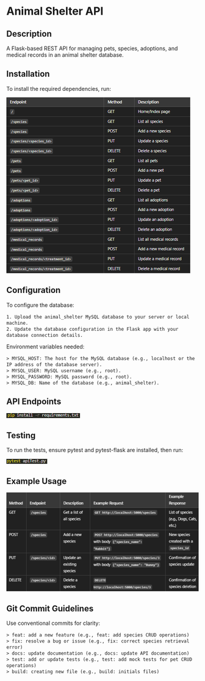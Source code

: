 # Animal Shelter API

## Description

A Flask-based REST API for managing pets, species, adoptions, and medical records in an animal shelter database.

## Installation

To install the required dependencies, run:

![alt text](image/api_endpoints.png)

## Configuration

To configure the database:

    1. Upload the animal_shelter MySQL database to your server or local machine. 
    2. Update the database configuration in the Flask app with your database connection details.

Environment variables needed:

    > MYSQL_HOST: The host for the MySQL database (e.g., localhost or the IP address of the database server).
    > MYSQL_USER: MySQL username (e.g., root).
    > MYSQL_PASSWORD: MySQL password (e.g., root).
    > MYSQL_DB: Name of the database (e.g., animal_shelter).

## API Endpoints

![alt text](image/requirements.png)

## Testing

To run the tests, ensure pytest and pytest-flask are installed, then run:

![alt text](image/test.png)

## Example Usage

![alt text](image/example.png)

## Git Commit Guidelines

Use conventional commits for clarity:

    > feat: add a new feature (e.g., feat: add species CRUD operations)
    > fix: resolve a bug or issue (e.g., fix: correct species retrieval error)
    > docs: update documentation (e.g., docs: update API documentation)
    > test: add or update tests (e.g., test: add mock tests for pet CRUD operations)
    > build: creating new file (e.g., build: initials files)

